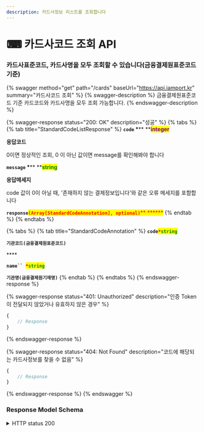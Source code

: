 ```yaml
---
description: 카드사정보 리스트를 조회합니다
---
```


# ⌨ 카드사코드 조회 API

### 카드사표준코드, 카드사명을 모두 조회할 수 있습니다(금융결제원표준코드 기준)

{% swagger method="get" path="/cards" baseUrl="https://api.iamport.kr" summary="카드사코드 조회" %}
{% swagger-description %}
금융결제원표준코드 기준 카드코드와 카드사명을 모두 조회 가능합니다.
{% endswagger-description %}

{% swagger-response status="200: OK" description="성공" %}
{% tabs %}
{% tab title="StandardCodeListResponse" %}
**`code`  **<mark style="color:red;">**\***</mark>** **<mark style="color:purple;">**integer**</mark>

**응답코드**

0이면 정상적인 조회, 0 이 아닌 값이면 message를 확인해봐야 합니다



**`message`  **<mark style="color:red;">**\***</mark>** **<mark style="color:green;">**string**</mark>

**응답메세지**

code 값이 0이 아닐 때, '존재하지 않는 결제정보입니다'와 같은 오류 메세지를 포함합니다



**`response`**<mark style="color:red;">**`(Array[StandardCodeAnnotation], optional)`**</mark><mark style="color:red;">** **</mark><mark style="color:red;">****</mark>&#x20;
{% endtab %}
{% endtabs %}

{% tabs %}
{% tab title="StandardCodeAnnotation" %}
**`code`**<mark style="color:red;">**`*`**</mark><mark style="color:green;">**`string`**</mark>

**`기관코드(금융결제원표준코드)`**

&#x20;****&#x20;

**`name`` `**<mark style="color:red;">**`*`**</mark><mark style="color:green;">**`string`**</mark>

**`기관명(금융결제원기재명)`**
{% endtab %}
{% endtabs %}
{% endswagger-response %}

{% swagger-response status="401: Unauthorized" description="인증 Token이 전달되지 않았거나 유효하지 않은 경우" %}
```javascript
{
    // Response
}
```
{% endswagger-response %}

{% swagger-response status="404: Not Found" description="코드에 해당되는 카드사정보를 찾을 수 없음" %}
```javascript
{
    // Response
}
```
{% endswagger-response %}
{% endswagger %}

### Response Model Schema

<details>

<summary>HTTP status 200</summary>

```
{
  "code": 0,
  "message": "string",
  "response": [
    {
      "code": "string",
      "name": "string"
    }
  ]
}
```

</details>

